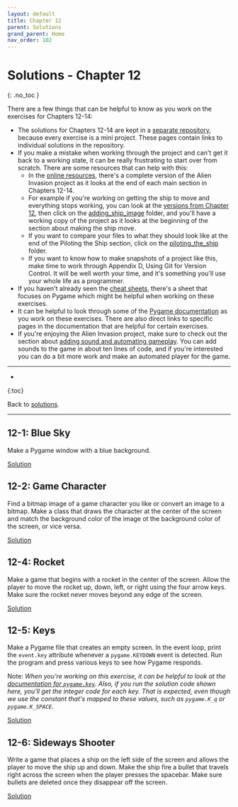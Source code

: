 ```yaml
---
layout: default
title: Chapter 12
parent: Solutions
grand_parent: Home
nav_order: 102
---
```


# Solutions - Chapter 12
{: .no_toc }

There are a few things that can be helpful to know as you work on the exercises for Chapters 12-14:
- The solutions for Chapters 12-14 are kept in a [separate repository](https://github.com/ehmatthes/pcc_2e_ai_solutions), because every exercise is a mini project. These pages contain links to individual solutions in the repository.
- If you make a mistake when working through the project and can't get it back to a working state, it can be really frustrating to start over from scratch. There are some resources that can help with this:
  - In the [online resources](https://github.com/mavjav-edu/pcc_2e), there's a complete version of the Alien Invasion project as it looks at the end of each main section in Chapters 12-14.
  - For example if you're working on getting the ship to move and everything stops working, you can look at the [versions from Chapter 12](https://github.com/mavjav-edu/pcc_2e/tree/master/chapter_12), then click on the [adding_ship_image](https://github.com/mavjav-edu/pcc_2e/tree/master/chapter_12/adding_ship_image) folder, and you'll have a working copy of the project as it looks at the beginning of the section about making the ship move.
  - If you want to compare your files to what they should look like at the end of the Piloting the Ship section, click on the [piloting_the_ship](https://github.com/mavjav-edu/pcc_2e/tree/master/chapter_12/piloting_the_ship) folder.
  - If you want to know how to make snapshots of a project like this, make time to work through Appendix D, Using Git for Version Control. It will be well worth your time, and it's something you'll use your whole life as a programmer.
- If you haven't already seen the [cheat sheets](../../cheat_sheets/cheat_sheets/), there's a sheet that focuses on Pygame which might be helpful when working on these exercises.
- It can be helpful to look through some of the [Pygame documentation](https://www.pygame.org/docs/) as you work on these exercises. There are also direct links to specific pages in the documentation that are helpful for certain exercises.
- If you're enjoying the Alien Invasion project, make sure to check out the section about [adding sound and automating gameplay](../../beyond_pcc/ai_player/). You can add sounds to the game in about ten lines of code, and if you're interested you can do a bit more work and make an automated player for the game.

---

* 
{:toc}

Back to [solutions](../solutions).

---

## 12-1: Blue Sky

Make a Pygame window with a blue background.

[Solution](https://github.com/mavjav-edu/pcc_2e_ai_solutions/tree/main/ch_12/solution_12_1)

## 12-2: Game Character

Find a bitmap image of a game character you like or convert an image to a bitmap. Make a class that draws the character at the center of the screen and match the background color of the image ot the background color of the screen, or vice versa.

[Solution](https://github.com/mavjav-edu/pcc_2e_ai_solutions/tree/main/ch_12/solution_12_2)

## 12-4: Rocket

Make a game that begins with a rocket in the center of the screen. Allow the player to move the rocket up, down, left, or right using the four arrow keys. Make sure the rocket never moves beyond any edge of the screen.

[Solution](https://github.com/mavjav-edu/pcc_2e_ai_solutions/tree/main/ch_12/solution_12_4)

## 12-5: Keys

Make a Pygame file that creates an empty screen. In the event loop, print the `event.key` attribute whenever a `pygame.KEYDOWN` event is detected. Run the program and press various keys to see how Pygame responds.

Note: *When you're working on this exercise, it can be helpful to look at the [documentation for `pygame.key`](https://www.pygame.org/docs/ref/key.html). Also, if you run the solution code shown here, you'll get the integer code for each key. That is expected, even though we use the constant that's mapped to these values, such as `pygame.K_q` or `pygame.K_SPACE`.*

[Solution](https://github.com/mavjav-edu/pcc_2e_ai_solutions/tree/main/ch_12/solution_12_5)

## 12-6: Sideways Shooter

Write a game that places a ship on the left side of the screen and allows the player to move the ship up and down. Make the ship fire a bullet that travels right across the screen when the player presses the spacebar. Make sure bullets are deleted once they disappear off the screen.

[Solution](https://github.com/mavjav-edu/pcc_2e_ai_solutions/tree/main/ch_12/solution_12_6)